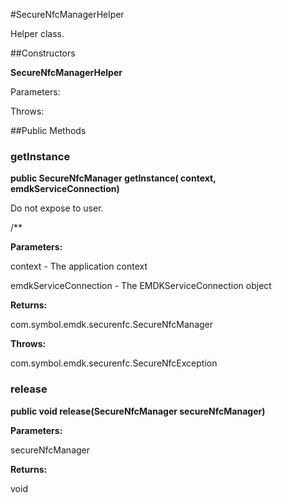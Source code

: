 #SecureNfcManagerHelper

Helper class.



##Constructors

**SecureNfcManagerHelper**



Parameters:

Throws:

##Public Methods

### getInstance

**public SecureNfcManager getInstance( context,  emdkServiceConnection)**

Do not expose to user.
 
 
 /**
 
 

**Parameters:**

context - The application context

emdkServiceConnection - The EMDKServiceConnection object

**Returns:**

com.symbol.emdk.securenfc.SecureNfcManager

**Throws:**

com.symbol.emdk.securenfc.SecureNfcException



### release

**public void release(SecureNfcManager secureNfcManager)**



**Parameters:**

secureNfcManager

**Returns:**

void

